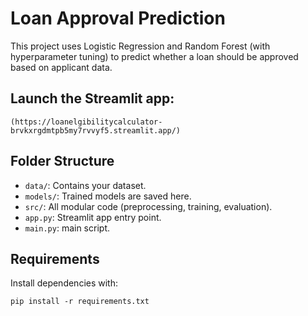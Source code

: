 # Loan Approval Prediction

This project uses Logistic Regression and Random Forest (with hyperparameter tuning) to predict whether a loan should be approved based on applicant data.



## Launch the Streamlit app:
   ```
   (https://loanelgibilitycalculator-brvkxrgdmtpb5my7rvvyf5.streamlit.app/)
   ```

## Folder Structure

- `data/`: Contains your dataset.
- `models/`: Trained models are saved here.
- `src/`: All modular code (preprocessing, training, evaluation).
- `app.py`: Streamlit app entry point.
- `main.py`: main script.

## Requirements
Install dependencies with:
```
pip install -r requirements.txt
```
